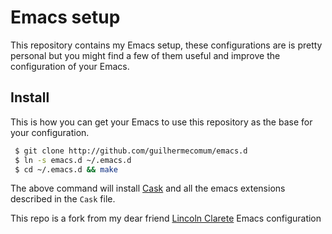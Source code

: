 # Emacs setup

This repository contains my Emacs setup, these configurations are is
pretty personal but you might find a few of them useful and improve
the configuration of your Emacs.

## Install

This is how you can get your Emacs to use this repository as the base
for your configuration.

```bash
 $ git clone http://github.com/guilhermecomum/emacs.d
 $ ln -s emacs.d ~/.emacs.d
 $ cd ~/.emacs.d && make
```

The above command will install [Cask](https://github/cask/cask) and
all the emacs extensions described in the `Cask` file.


This repo is a fork from my dear friend [Lincoln Clarete](https://github.com/clarete/emacs.d) Emacs configuration

